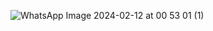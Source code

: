 

![WhatsApp Image 2024-02-12 at 00 53 01 (1)](https://github.com/126478/Online_Book_Store/assets/119810118/12f85d7e-6072-4ca3-968b-192fa1ae0399)
